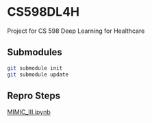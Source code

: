 # CS598DL4H
Project for CS 598 Deep Learning for Healthcare

## Submodules

```sh
git submodule init
git submodule update
```

## Repro Steps

[MIMIC_III.ipynb](./MIMIC_III.ipynb)